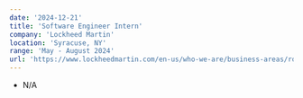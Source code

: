 ```yaml
---
date: '2024-12-21'
title: 'Software Engineer Intern'
company: 'Lockheed Martin'
location: 'Syracuse, NY'
range: 'May - August 2024'
url: 'https://www.lockheedmartin.com/en-us/who-we-are/business-areas/rotary-and-mission-systems.html'
---
```


- N/A
